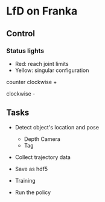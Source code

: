 # LfD on Franka



## Control

### Status lights

- Red: reach joint limits
- Yellow: singular configuration



counter clockwise +

clockwise -



## Tasks

* Detect object's location and pose
  * Depth Camera
  * Tag
* Collect trajectory data
* Save as hdf5
* Training

* Run the policy

